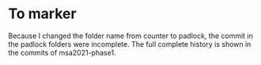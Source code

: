 # To marker
Because I changed the folder name from counter to padlock, the commit in the padlock folders were incomplete. The full complete history is shown in the commits of msa2021-phase1.
